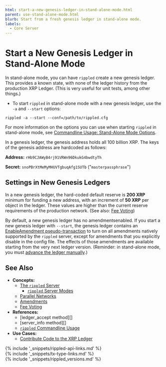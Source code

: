 ```yaml
---
html: start-a-new-genesis-ledger-in-stand-alone-mode.html
parent: use-stand-alone-mode.html
blurb: Start from a fresh genesis ledger in stand-alone mode.
labels:
  - Core Server
---
```

# Start a New Genesis Ledger in Stand-Alone Mode

In stand-alone mode, you can have `rippled` create a new genesis ledger. This provides a known state, with none of the ledger history from the production XRP Ledger. (This is very useful for unit tests, among other things.)

* To start `rippled` in stand-alone mode with a new genesis ledger, use the `-a` and `--start` options:

```
rippled -a --start --conf=/path/to/rippled.cfg
```

For more information on the options you can use when starting `rippled` in stand-alone mode, see [Commandline Usage: Stand-Alone Mode Options](commandline-usage.html#stand-alone-mode-options).

In a genesis ledger, the genesis address holds all 100 billion XRP. The keys of the genesis address are hardcoded as follows:

**Address:** `rHb9CJAWyB4rj91VRWn96DkukG4bwdtyTh`

**Secret:** `snoPBrXtMeMyMHUVTgbuqAfg1SUTb` ("`masterpassphrase`")

## Settings in New Genesis Ledgers

In a new genesis ledger, the hard-coded default reserve is **200 XRP** minimum for funding a new address, with an increment of **50 XRP** per object in the ledger. These values are higher than the current reserve requirements of the production network. (See also: [Fee Voting](fee-voting.html))

By default, a new genesis ledger has no amendmentsenabled. If you start a new genesis ledger with `--start`, the genesis ledger contains an [EnableAmendment pseudo-transaction](enableamendment.html) to turn on all amendments natively supported by the `rippled` server, except for amendments that you explicitly disable in the config file. The effects of those amendments are available starting from the very next ledger version. (Reminder: in stand-alone mode, you must [advance the ledger manually](advance-the-ledger-in-stand-alone-mode.html).)

## See Also

- **Concepts:**
    - [The `rippled` Server](xrpl-servers.html)
        - [`rippled` Server Modes](rippled-server-modes.html)
    - [Parallel Networks](parallel-networks.html)
    - [Amendments](amendments.html)
    - [Fee Voting](fee-voting.html)
- **References:**
    - [ledger_accept method][]
    - [server_info method][]
    - [`rippled` Commandline Usage](commandline-usage.html)
- **Use Cases:**
    - [Contribute Code to the XRP Ledger](contribute-code-to-rippled.html)

<!--{# common link defs #}-->
{% include '_snippets/rippled-api-links.md' %}			
{% include '_snippets/tx-type-links.md' %}			
{% include '_snippets/rippled_versions.md' %}
